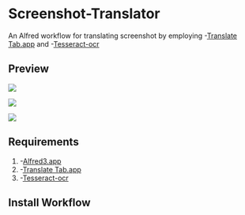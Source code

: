 # Screenshot-Translator

An Alfred workflow for translating screenshot by employing -[Translate Tab.app](http://translate-tab.com/) and -[Tesseract-ocr](https://github.com/tesseract-ocr/tesseract)

## Preview

![](https://github.com/bobleer/Screenshot-Translator/raw/master/preview/1.gif)

![](https://github.com/bobleer/Screenshot-Translator/raw/master/preview/2.gif)

![](https://github.com/bobleer/Screenshot-Translator/raw/master/preview/3-1.gif)

## Requirements

1. -[Alfred3.app](https://www.alfredapp.com/)
2. -[Translate Tab.app](http://translate-tab.com/)
3. -[Tesseract-ocr](https://github.com/tesseract-ocr/tesseract)

## Install Workflow

